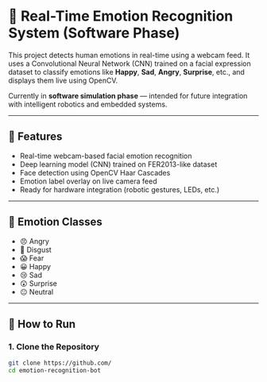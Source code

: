 # 🤖 Real-Time Emotion Recognition System (Software Phase)

This project detects human emotions in real-time using a webcam feed. It uses a Convolutional Neural Network (CNN) trained on a facial expression dataset to classify emotions like **Happy**, **Sad**, **Angry**, **Surprise**, etc., and displays them live using OpenCV.

Currently in **software simulation phase** — intended for future integration with intelligent robotics and embedded systems.

---

## 📌 Features

- Real-time webcam-based facial emotion recognition
- Deep learning model (CNN) trained on FER2013-like dataset
- Face detection using OpenCV Haar Cascades
- Emotion label overlay on live camera feed
- Ready for hardware integration (robotic gestures, LEDs, etc.)

---

## 🧠 Emotion Classes

- 😠 Angry  
- 🤢 Disgust  
- 😱 Fear  
- 😀 Happy  
- 😢 Sad  
- 😲 Surprise  
- 😐 Neutral

---

## 🚀 How to Run

### 1. Clone the Repository

```bash
git clone https://github.com/
cd emotion-recognition-bot

